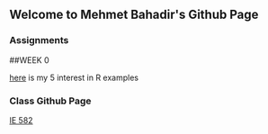 ## Welcome to Mehmet Bahadir's Github Page


### Assignments



##WEEK 0

[here](files\example_homework_0.html) is my 5 interest in R examples 



### Class Github Page

[IE 582](https://github.com/BU-IE-582)
